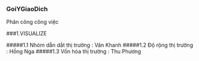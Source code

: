 ### GoiYGiaoDich
Phân công công việc

###1.VISUALIZE

#####1.1 Nhóm dẫn dắt thị trường : Vân Khanh
#####1.2 Độ rộng thị trường : Hồng Nga
#####1.3 Vốn hóa thị trường : Thu Phương 

